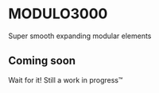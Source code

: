 # MODULO3000

Super smooth expanding modular elements

## Coming soon

Wait for it! Still a work in progress™